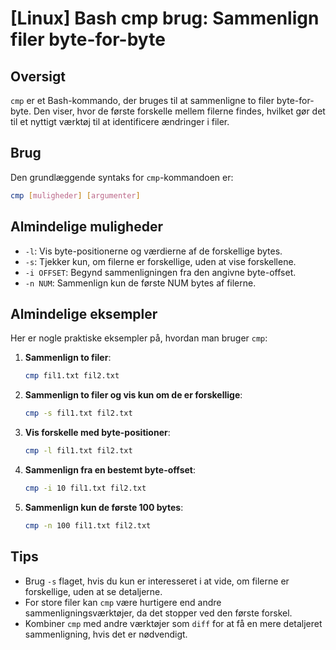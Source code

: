 # [Linux] Bash cmp brug: Sammenlign filer byte-for-byte

## Oversigt
`cmp` er et Bash-kommando, der bruges til at sammenligne to filer byte-for-byte. Den viser, hvor de første forskelle mellem filerne findes, hvilket gør det til et nyttigt værktøj til at identificere ændringer i filer.

## Brug
Den grundlæggende syntaks for `cmp`-kommandoen er:

```bash
cmp [muligheder] [argumenter]
```

## Almindelige muligheder
- `-l`: Vis byte-positionerne og værdierne af de forskellige bytes.
- `-s`: Tjekker kun, om filerne er forskellige, uden at vise forskellene.
- `-i OFFSET`: Begynd sammenligningen fra den angivne byte-offset.
- `-n NUM`: Sammenlign kun de første NUM bytes af filerne.

## Almindelige eksempler
Her er nogle praktiske eksempler på, hvordan man bruger `cmp`:

1. **Sammenlign to filer**:
   ```bash
   cmp fil1.txt fil2.txt
   ```

2. **Sammenlign to filer og vis kun om de er forskellige**:
   ```bash
   cmp -s fil1.txt fil2.txt
   ```

3. **Vis forskelle med byte-positioner**:
   ```bash
   cmp -l fil1.txt fil2.txt
   ```

4. **Sammenlign fra en bestemt byte-offset**:
   ```bash
   cmp -i 10 fil1.txt fil2.txt
   ```

5. **Sammenlign kun de første 100 bytes**:
   ```bash
   cmp -n 100 fil1.txt fil2.txt
   ```

## Tips
- Brug `-s` flaget, hvis du kun er interesseret i at vide, om filerne er forskellige, uden at se detaljerne.
- For store filer kan `cmp` være hurtigere end andre sammenligningsværktøjer, da det stopper ved den første forskel.
- Kombiner `cmp` med andre værktøjer som `diff` for at få en mere detaljeret sammenligning, hvis det er nødvendigt.